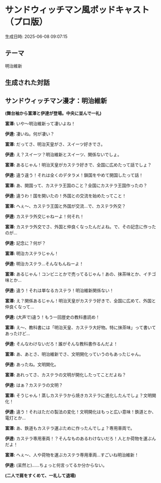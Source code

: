 # サンドウィッチマン風ポッドキャスト（プロ版）
生成日時: 2025-06-08 09:07:15

## テーマ
明治維新

## 生成された対話

## サンドウィッチマン漫才：明治維新

**(舞台袖から富澤と伊達が登場。中央に並んで一礼)**

**富澤:** いや〜明治維新って凄いよね！

**伊達:** 凄いね。何が凄い？

**富澤:** だってさ、明治天皇がさ、スイーツ好きでさ。

**伊達:** え？スイーツ？明治維新とスイーツ、関係ないでしょ。

**富澤:** あるじゃん！明治天皇がカステラ好きで、全国に広めたって話でしょ？

**伊達:** 違う違う！それは全くのデタラメ！鎖国をやめて開国したって話！

**富澤:** あ、開国って、カステラ王国のこと？全国にカステラ王国作ったの？

**伊達:** 違うわ！国を開いたの！外国との交流を始めたってこと！

**富澤:** へぇ〜、カステラ王国と外国が交流…で、カステラ外交？

**伊達:** カステラ外交じゃねーよ！何それ！

**富澤:** カステラ外交でさ、外国と仲良くなったんだよね。で、その記念に作ったのが…

**伊達:** 記念に？何が？

**富澤:** 明治カステラじゃん！

**伊達:** 明治カステラ…そんなもんねーよ！

**富澤:** あるじゃん！コンビニとかで売ってるじゃん！あの、抹茶味とか、イチゴ味とか…

**伊達:** 違う！それは単なるカステラ！明治維新関係ない！

**富澤:** え？関係あるじゃん！明治天皇がカステラ好きで、全国に広めて、外国と仲良くなって…

**伊達:** (大声で)違う！もう一回歴史の教科書読め！

**富澤:** え〜、教科書には「明治天皇、カステラ大好物。特に抹茶味」って書いてあったけど…

**伊達:** そんなわけないだろ！誰がそんな教科書作るんだよ！

**富澤:** あ、あとさ、明治維新でさ、文明開化っていうのもあったじゃん。

**伊達:** あったね。文明開化。

**富澤:** あれってさ、カステラの文明が開化したってことだよね？

**伊達:** はぁ？カステラの文明？

**富澤:** そうじゃん！蒸しカステラから焼きカステラに進化したんでしょ？文明開化！

**伊達:** 違う！それはただの製法の変化！文明開化はもっと広い意味！鉄道とか、電灯とか…

**富澤:** あ、鉄道もカステラ運ぶために作ったんでしょ？専用車両で。

**伊達:** カステラ専用車両！？そんなものあるわけないだろ！人とか荷物を運ぶんだよ！

**富澤:** へぇ〜、人や荷物を運ぶカステラ専用車両…すごいね明治維新！

**伊達:** (呆然と)……ちょっと何言ってるか分からない。


**(二人で肩をすくめて、一礼して退場)**

